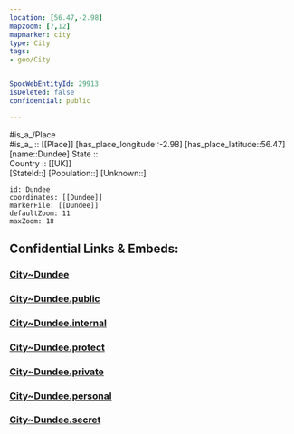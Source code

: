 ```yaml
---
location: [56.47,-2.98] 
mapzoom: [7,12] 
mapmarker: city 
type: City
tags:
- geo/City


SpocWebEntityId: 29913
isDeleted: false
confidential: public

---
```

#is_a_/Place  
#is_a_ :: [[Place]] 
[has_place_longitude::-2.98] 
[has_place_latitude::56.47] 
[name::Dundee] 
State ::  
Country :: [[UK]]  
[StateId::] 
[Population::] 
[Unknown::] 


```leaflet
id: Dundee
coordinates: [[Dundee]] 
markerFile: [[Dundee]] 
defaultZoom: 11 
maxZoom: 18
```


## Confidential Links & Embeds: 

### [City~Dundee](/_Standards/Earth/Continent/Europe/Europe~North/UK/Scotland/counties~Scotland/Dundee-County/City~Dundee.md) 

### [City~Dundee.public](/_public/Earth/Continent/Europe/Europe~North/UK/Scotland/counties~Scotland/Dundee-County/City~Dundee.public.md) 

### [City~Dundee.internal](/_internal/Earth/Continent/Europe/Europe~North/UK/Scotland/counties~Scotland/Dundee-County/City~Dundee.internal.md) 

### [City~Dundee.protect](/_protect/Earth/Continent/Europe/Europe~North/UK/Scotland/counties~Scotland/Dundee-County/City~Dundee.protect.md) 

### [City~Dundee.private](/_private/Earth/Continent/Europe/Europe~North/UK/Scotland/counties~Scotland/Dundee-County/City~Dundee.private.md) 

### [City~Dundee.personal](/_personal/Earth/Continent/Europe/Europe~North/UK/Scotland/counties~Scotland/Dundee-County/City~Dundee.personal.md) 

### [City~Dundee.secret](/_secret/Earth/Continent/Europe/Europe~North/UK/Scotland/counties~Scotland/Dundee-County/City~Dundee.secret.md)

